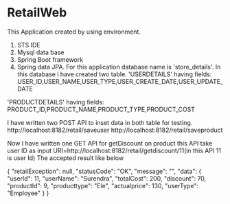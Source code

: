 # RetailWeb
This Application created by using environment.
1. STS IDE
2. Mysql data base
3. Spring Boot framework
4. Spring data JPA.
For this application database name is 'store_details'. In this database i have created two table. 
'USERDETAILS' having fields:
USER_ID,USER_NAME,USER_TYPE,USER_CREATE_DATE,USER_UPDATE_DATE

'PRODUCTDETAILS' having fields:
PRODUCT_ID,PRODUCT_NAME,PRODUCT_TYPE,PRODUCT_COST

I have written two POST API to inset data in both table for testing.
http://localhost:8182/retail/saveuser
http://localhost:8182/retail/saveproduct

Now I have written one GET API for getDiscount on product this API take user ID as input 
URI=http://localhost:8182/retail/getdiscount/11(in this API 11 is user Id)
The accepted result like below

{
    "retailException": null,
    "statusCode": "OK",
    "message": "",
    "data": {
        "userId": 11,
        "userName": "Surendra",
        "totalCost": 200,
        "discount": 70,
        "productId": 9,
        "producttype": "Ele",
        "actualprice": 130,
        "userType": "Employee"
    }
}

